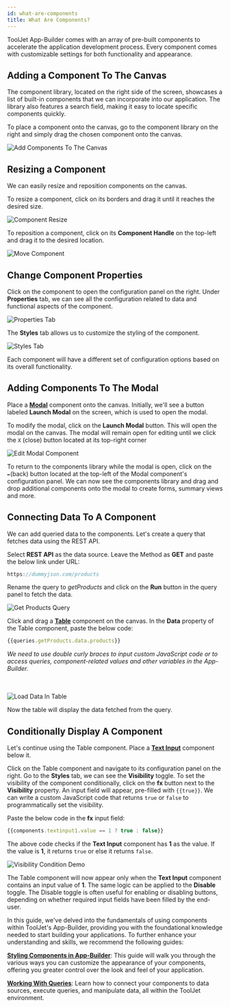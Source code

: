 ```yaml
---
id: what-are-components
title: What Are Components?
---
```



ToolJet App-Builder comes with an array of pre-built components to accelerate the application development process. Every component comes with customizable settings for both functionality and appearance.

## Adding a Component To The Canvas

The component library, located on the right side of the screen, showcases a list of built-in components that we can incorporate into our application. The library also features a search field, making it easy to locate specific components quickly.

To place a component onto the canvas, go to the component library on the right and simply drag the chosen component onto the canvas.

<div style={{textAlign: 'center'}}>
    <img style={{padding: '10px'}} className="screenshot-full" src="/img/tooljet-concepts/what-are-components/drag-components.gif" alt="Add Components To The Canvas" />
</div>

## Resizing a Component

We can easily resize and reposition components on the canvas.

To resize a component, click on its borders and drag it until it reaches the desired size.

<div style={{textAlign: 'center'}}>
    <img style={{padding: '10px'}} className="screenshot-full" src="/img/tooljet-concepts/what-are-components/resize-components.gif" alt="Component Resize" />
</div>

To reposition a component, click on its **Component Handle** on the top-left and drag it to the desired location.

<div style={{textAlign: 'center'}}>
    <img style={{padding: '10px'}} className="screenshot-full" src="/img/tooljet-concepts/what-are-components/move-components.png" alt="Move Component" />
</div>

## Change Component Properties

Click on the component to open the configuration panel on the right. Under **Properties** tab, we can see all the configuration related to data and functional aspects of the component. 

<div style={{textAlign: 'center'}}>
    <img style={{padding: '10px'}} className="screenshot-full" src="/img/tooljet-concepts/what-are-components/properties-tab.png" alt="Properties Tab" />
</div>

The **Styles** tab allows us to customize the styling of the component. 

<div style={{textAlign: 'center'}}>
    <img style={{padding: '10px'}} className="screenshot-full" src="/img/tooljet-concepts/what-are-components/styles-tab.png" alt="Styles Tab" />
</div>

Each component will have a different set of configuration options based on its overall functionality. 

## Adding Components To The Modal

Place a **[Modal](/docs/widgets/modal)** component onto the canvas. Initially, we'll see a button labeled **Launch Modal** on the screen, which is used to open the modal.

To modify the modal, click on the **Launch Modal** button. This will open the modal on the canvas. The modal will remain open for editing until we click the `X` (close) button located at its top-right corner

<div style={{textAlign: 'center'}}>
    <img style={{padding: '10px'}} className="screenshot-full" src="/img/tooljet-concepts/what-are-components/edit-modal.gif" alt="Edit Modal Component" />
</div>

To return to the components library while the modal is open, click on the **`←`**(back) button located at the top-left of the Modal component's configuration panel. We can now see the components library and drag and drop additional components onto the modal to create forms, summary views and more.

## Connecting Data To A Component

We can add queried data to the components. Let's create a query that fetches data using the REST API. 

Select **REST API** as the data source. Leave the Method as **GET** and paste the below link under URL:

```js
https://dummyjson.com/products
```

Rename the query to *getProducts* and click on the **Run** button in the query panel to fetch the data. 

<div style={{textAlign: 'center'}}>
    <img style={{padding: '10px'}} className="screenshot-full" src="/img/tooljet-concepts/what-are-components/query.png" alt="Get Products Query" />
</div>

Click and drag a **[Table](/docs/widgets/table)** component on the canvas. In the **Data** property of the Table component, paste the below code:

```js
{{queries.getProducts.data.products}}
```
<i>We need to use double curly braces to input custom JavaScript code or to access queries, component-related values and other variables in the App-Builder.</i>

<br/>
<br/>

<div style={{textAlign: 'center'}}>
    <img style={{padding: '10px'}} className="screenshot-full" src="/img/tooljet-concepts/what-are-components/load-data-in-table.png" alt="Load Data In Table" />
</div>

Now the table will display the data fetched from the query. 

## Conditionally Display A Component

Let's continue using the Table component. Place a **[Text Input](/docs/widgets/text-input/)** component below it. 

Click on the Table component and navigate to its configuration panel on the right. Go to the **Styles** tab, we can see the **Visibility** toggle. To set the visibility of the component conditionally, click on the **fx** button next to the **Visibility** property. An input field will appear, pre-filled with `{{true}}`. We can write a custom JavaScript code that returns `true` or `false` to programmatically set the visibility.

Paste the below code in the **fx** input field:
```js
{{components.textinput1.value == 1 ? true : false}}
```
The above code checks if the **Text Input** component has **1** as the value. If the value is **1**, it returns `true` or else it returns `false`.

<div style={{textAlign: 'center'}}>
    <img style={{padding: '10px'}} className="screenshot-full" src="/img/tooljet-concepts/what-are-components/visibility-condition.png" alt="Visibility Condition Demo" />
</div>

The Table component will now appear only when the **Text Input** component contains an input value of **1**. The same logic can be applied to the **Disable** toggle. The Disable toggle is often useful for enabling or disabling buttons, depending on whether required input fields have been filled by the end-user.

In this guide, we've delved into the fundamentals of using components within ToolJet's App-Builder, providing you with the foundational knowledge needed to start building your applications. To further enhance your understanding and skills, we recommend the following guides:

**[Styling Components in App-Builder](styling-components)**: This guide will walk you through the various ways you can customize the appearance of your components, offering you greater control over the look and feel of your application.

**[Working With Queries](working-with-queries)**: Learn how to connect your components to data sources, execute queries, and manipulate data, all within the ToolJet environment.

